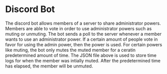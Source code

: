 # Discord Bot
The discord bot allows members of a server to share administrator powers. Members are able to vote in order to use administrator powers such as muting or unmuting.
The bot sends a poll to the server whenever a member wants to use an administrator power.  If a certain amount of people vote in favor for using the admin power, then
the power is used.  For certain powers like muting, the bot only mutes the muted member for a ceratin predetermined amount of time.  The JSON file above is used to
store time logs for when the member was intially muted.  After the predetermined time has elapsed, the member will be unmuted. 
